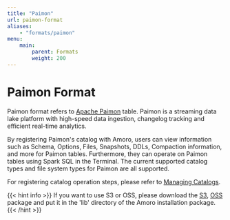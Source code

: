 ```yaml
---
title: "Paimon"
url: paimon-format
aliases:
    - "formats/paimon"
menu:
    main:
        parent: Formats
        weight: 200
---
```

<!--
 - Licensed to the Apache Software Foundation (ASF) under one or more
 - contributor license agreements.  See the NOTICE file distributed with
 - this work for additional information regarding copyright ownership.
 - The ASF licenses this file to You under the Apache License, Version 2.0
 - (the "License"); you may not use this file except in compliance with
 - the License.  You may obtain a copy of the License at
 -
 -   http://www.apache.org/licenses/LICENSE-2.0
 -
 - Unless required by applicable law or agreed to in writing, software
 - distributed under the License is distributed on an "AS IS" BASIS,
 - WITHOUT WARRANTIES OR CONDITIONS OF ANY KIND, either express or implied.
 - See the License for the specific language governing permissions and
 - limitations under the License.
 -->
# Paimon Format

Paimon format refers to [Apache Paimon](https://paimon.apache.org/) table.
Paimon is a streaming data lake platform with high-speed data ingestion, changelog tracking and efficient real-time analytics.

By registering Paimon's catalog with Amoro, users can view information such as Schema, Options, Files, Snapshots, DDLs, Compaction information, and more for Paimon tables.
Furthermore, they can operate on Paimon tables using Spark SQL in the Terminal. The current supported catalog types and file system types for Paimon are all supported.

For registering catalog operation steps, please refer to [Managing Catalogs](../managing-catalogs/).

{{< hint info >}}
If you want to use S3 or OSS, please download the 
[S3](https://repo.maven.apache.org/maven2/org/apache/paimon/paimon-s3/0.5.0-incubating/paimon-s3-0.5.0-incubating.jar), 
[OSS](https://repo.maven.apache.org/maven2/org/apache/paimon/paimon-oss/0.5.0-incubating/paimon-oss-0.5.0-incubating.jar) 
package and put it in the 'lib' directory of the Amoro installation package.
{{< /hint >}}
